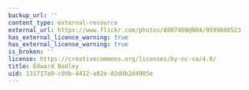 ```yaml
---
backup_url: ''
content_type: external-resource
external_url: https://www.flickr.com/photos/8087400@N04/9599600523
has_external_licence_warning: true
has_external_license_warning: true
is_broken: ''
license: https://creativecommons.org/licenses/by-nc-sa/4.0/
title: Edward Badley
uid: 131717a9-c09b-4412-a82e-02ddb2d4905e
---
```

